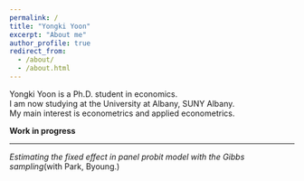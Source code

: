 ```yaml
---
permalink: /
title: "Yongki Yoon"
excerpt: "About me"
author_profile: true
redirect_from: 
  - /about/
  - /about.html
---
```


Yongki Yoon is a Ph.D. student in economics.  
I am now studying at the University at Albany, SUNY Albany.  
My main interest is econometrics and applied econometrics.  

  **Work in progress** 
____________________
*Estimating the fixed effect in panel probit model with the Gibbs sampling*(with Park, Byoung.)
